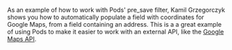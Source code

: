 <script>
{
    "title": "Practical Example of Pods Filter- Google Geocode",
    "excerpt": "As an example of how to work with Pods' pre_save filter, Kamil Grzegorczy shows you how to automatically populate a field with coordinates for Google Maps, from a field containing an address. This is a a great example of using Pods to make it easier to work with an external API, like the Google Maps API.",
    "author": "owi",
    "link": "http://lowgravity.pl/blog/practical-example-of-pods-framework-filter-google-geocode/",
    "termSlugs": {
        "tutorial_type": [
            "advanced"
        ]
    },
    "customFields": [
    {"key":"_yoast_wpseo_title", "value": "Practical Example of Pods Filter- Google Geocode- Pods Framework"},
    {"key":"_yoast_wpseo_metadesc", "value": "Learn to automatically geocode an address into Google Maps coordinates using the Pods pre_save filter."}
    ]
}
</script>
As an example of how to work with Pods' pre_save filter, Kamil Grzegorczyk shows you how to automatically populate a field with coordinates for Google Maps, from a field containing an address. This is a a great example of using Pods to make it easier to work with an external API, like the <a href="https://developers.google.com/maps/">Google Maps API</a>.
